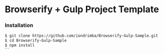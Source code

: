 # Browserify + Gulp Project Template

### Installation

```sh
$ git clone https://github.com/iondrimba/Browserify-Gulp-Sample.git
$ cd Browserify-Gulp-Sample
$ npm install
``
